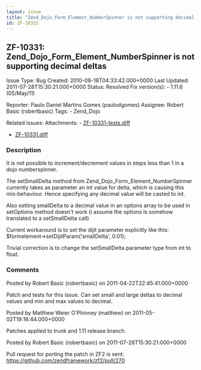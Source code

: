 ```yaml
---
layout: issue
title: "Zend_Dojo_Form_Element_NumberSpinner is not supporting decimal deltas"
id: ZF-10331
---
```


ZF-10331: Zend\_Dojo\_Form\_Element\_NumberSpinner is not supporting decimal deltas
-----------------------------------------------------------------------------------

 Issue Type: Bug Created: 2010-08-18T04:33:42.000+0000 Last Updated: 2011-07-28T15:30:21.000+0000 Status: Resolved Fix version(s): - 1.11.6 (05/May/11)
 
 Reporter:  Paulo Daniel Martins Gomes (paulodgomes)  Assignee:  Robert Basic (robertbasic)  Tags: - Zend\_Dojo
 
 Related issues: 
 Attachments: - [ZF-10331-tests.diff](/issues/secure/attachment/13853/ZF-10331-tests.diff)
- [ZF-10331.diff](/issues/secure/attachment/13852/ZF-10331.diff)
 
### Description

It is not possible to increment/decrement values in steps less than 1 in a dojo numberspinner.

The setSmallDelta method from Zend\_Dojo\_Form\_Element\_NumberSpinner currently takes as parameter an int value for delta, which is causing this mis-behaviour. Hence specifying any decimal value will be casted to int.

Also setting smallDelta to a decimal value in an options array to be used in setOptions method doesn't work (i assume the options is somehow translated to a setSmallDelta call)

Current workaround is to set the dijit parameter explicitly like this: $formelement->setDijitParam('smallDelta', 0.01);

Trivial correction is to change the setSmallDelta parameter type from int to float.

 

 

### Comments

Posted by Robert Basic (robertbasic) on 2011-04-22T22:45:41.000+0000

Patch and tests for this issue. Can set small and large deltas to decimal values and min and max values to decimal.

 

 

Posted by Matthew Weier O'Phinney (matthew) on 2011-05-02T19:16:44.000+0000

Patches applied to trunk and 1.11 release branch.

 

 

Posted by Robert Basic (robertbasic) on 2011-07-28T15:30:21.000+0000

Pull request for porting the patch in ZF2 is sent: <https://github.com/zendframework/zf2/pull/270>

 

 